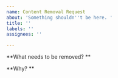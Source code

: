 ```yaml
---
name: Content Removal Request
about: 'Something shouldn''t be here. '
title: ''
labels: ''
assignees: ''

---
```


**What needs to be removed? **
<!--Please enter your response here. -->
**Why? **
<!--Please enter your response here. -->


<!-- Sorry for that. I will check as soon as possible. -->
